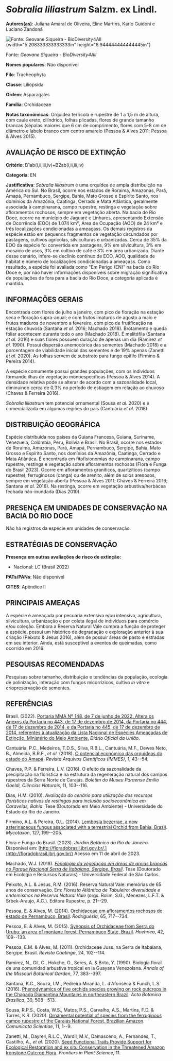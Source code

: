 # *Sobralia liliastrum* Salzm. ex Lindl.

**Autores(as)**: Juliana Amaral de Oliveira, Eline Martins, Karlo Guidoni e Luciano Zandoná

![Fonte: Geovane Siqueira - BioDiversity4All](media/rId20.jpg){width="5.208333333333333in" height="6.944444444444445in"}

Fonte: *Geovane Siqueira - BioDiversity4All*

**Nomes populares**: Não disponível

**Filo**: Tracheophyta

**Classe**: Liliopsida

**Ordem**: Asparagales

**Família**: Orchidaceae

**Notas taxonômicas**: Orquídea terrícola e rupestre de 1 a 1,5 m de altura, com caule ereto, cilíndrico, folhas plicadas, flores de grande tamanho brancas (sépalas maiores que 6 cm de comprimento, flores com 5-8 cm de diâmetro e labelo branco com centro amarelo (Pessoa & Alves 2011; Pessoa & Alves 2015).

## AVALIAÇÃO DE RISCO DE EXTINÇÃO

**Critério**: B1ab(i,ii,iii,iv)+B2ab(i,ii,iii,iv)

**Categoria**: EN

**Justificativa**: *Sobralia liliastrum* é uma orquídea de ampla distribuição na América do Sul. No Brasil, ocorre nos estados de Roraima, Amazonas, Pará, Amapá, Pernambuco, Sergipe, Bahia, Mato Grosso e Espírito Santo, nos domínios da Amazônia, Caatinga, Cerrado e Mata Atlântica, geralmente associada à campinarana, campo rupestre, restinga e vegetação sobre afloramentos rochosos, sempre em vegetação aberta. Na bacia do Rio Doce, ocorre no município de Jaguaré e Linhares, apresentando Extensão de Ocorrência (EOO) de 1.074 km², Área de Ocupação (AOO) de 24 km² e três localizações condicionadas a ameaçass. Os demais registros da espécie estão em pequenos fragmentos de vegetação circundados por pastagens, cultivos agrícolas, silviculturas e urbanizadas. Cerca de 35% da EOO da espécie foi convertida em pastagens, 9% em silvicultura, 3% em mosaico de usos, 3% em cultivo de café e 3% em área urbanizada. Diante desse cenário, infere-se declínio
contínuo de EOO, AOO, qualidade de habitat e número de localizações condicionadas a ameaçass. Como resultado, a espécie foi avaliada como "Em Perigo (EN)" na bacia do Rio Doce e, por não haver informações disponíveis sobre migração significativa de populações de fora para a bacia do Rio Doce, a categoria aplicada é mantida.

## INFORMAÇÕES GERAIS

Encontrada com flores de julho a janeiro, com pico de floração na estação seca e floração supra-anual; e com frutos imaturos de agosto a maio e frutos maduros de novembro a fevereiro, com pico de frutificação na estação chuvosa (Santana *et al.* 2016; Machado 2018). Brotamento e queda foliar acontecem durante todo o ano (Machado 2018). É melitófila (Santana *et al.* 2016) e suas flores possuem duração de apenas um dia (Ramirez *et al.* 1990). Possui dispersão anemocórica das sementes (Machado 2018) e a porcentagem de viabilidade inicial das sementes é de 19% apenas (Zanetti *et al.* 2020). As folhas servem de substrato para fungo epifilo (Firmino & Pereira 2014).

A espécie comumente possui grandes populações, com os indivíduos formando ilhas de vegetação monoespecíficas (Pessoa & Alves 2014). A densidade relativa pode se alterar de acordo com a sazonalidade local, diminuindo cerca de 0,3% no período de estiagem em relação ao chuvoso (Chaves & Ferreira 2016).

*Sobralia liliastrum* tem potencial ornamental (Sousa *et al.* 2020) e é comercializada em algumas regiões do país (Cantuária *et al.* 2018).

## DISTRIBUIÇÃO GEOGRÁFICA

Espécie distribuída nos países da Guiana Francesa, Guiana, Suriname, Venezuela, Colômbia, Peru, Bolívia e Brasil. No Brasil, ocorre nos estados de Roraima, Amazonas, Pará, Amapá, Pernambuco, Sergipe, Bahia, Mato Grosso e Espírito Santo, nos domínios da Amazônia, Caatinga, Cerrado e Mata Atlântica. É encontrada em fitofisionomias de campinarana, campo rupestre, restinga e vegetação sobre afloramentos rochosos (Flora e Funga do Brasil 2023). Ocorre em afloramentos graníticos, quartzíticos (campo rupestre), ferruginosos (canga) ou de arenito, além de solos arenosos, sempre em vegetação aberta (Pessoa & Alves 2011; Chaves & Ferreira 2016; Santana *et al.* 2016). Na restinga, ocorre em vegetação arbustiva/herbácea fechada não-inundada (Dias 2010).

## PRESENÇA EM UNIDADES DE CONSERVAÇÃO NA BACIA DO RIO DOCE

Não há registros da espécie em unidades de conservação.

## ESTRATÉGIAS DE CONSERVAÇÃO

**Presença em outras avaliações de risco de extinção:**

-   Nacional: LC (Brasil 2022)

**PATs/PANs**: Não disponível

**CITES**: Apêndice II

## PRINCIPAIS AMEAÇAS

A espécie é ameaçada por pecuária extensiva e/ou intensiva, agricultura, silvicultura, urbanização e por coleta ilegal de indivíduos para comércio e/ou coleção. Embora a Reserva Natural Vale cumpra a função de proteger a espécie, possui um histórico de degradação e exploração anterior à sua criação (Peixoto & Jesus 2016), além de possuir áreas de pasto e estradas em seu interior. Ainda, está susceptível a eventos de queimadas, como ocorrido em 2016.

## PESQUISAS RECOMENDADAS

Pesquisas sobre tamanho, distribuição e tendências da população, ecologia de polinização, interação com fungos micorrízicos, cultivo *in vitro* e criopreservação de sementes.

## REFERÊNCIAS

Brasil. (2022). [Portaria MMA Nº 148, de 7 de junho de 2022. Altera os Anexos da Portaria no 443, de 17 de dezembro de 2014, da Portaria no 444, de 17 de dezembro de 2014, e da Portaria no 445, de 17 de dezembro de 2014, referentes à atualização da Lista Nacional de Espécies Ameaçadas de Extinção. Ministério do Meio Ambiente.](https://in.gov.br/en/web/dou/-/portaria-mma-n-148-de-7-de-junho-de-2022-406272733) *Diário Oficial da União*.

Cantuária, P.C., Medeiros, T.D.S., Silva, R.B.L., Cantuária, M.F., Dewes Neto, B., Almeida, B.R.F., *et al.* (2018). [O potencial econômico das orquídeas do estado do Amapá](https://doi.org/10.5935/2595-4407/rac.immes.v1n1p43-54). *Revista Arquivos Científicos (IMMES)*, 1, 43--54.

Chaves, P.P. & Ferreira, L.V. (2016). O efeito da sazonalidade da precipitação na florística e na estrutura da regeneração natural dos campos rupestres da Serra Norte de Carajás. *Boletim do Museu Paraense Emílio Goeldi, Ciências Naturais*, 11, 103--116.

Dias, H.M. (2010). *Avaliação do cenário para utilização dos recursos florísticos nativos de restingas para inclusão socioeconômica em Caravelas, Bahia*. Tese (Doutorado em Meio Ambiente) - Universidade do Estado do Rio de Janeiro.

Firmino, A.L. & Pereira, O.L. (2014). [Lembosia bezerrae, a new asterinaceous fungus associated with a terrestrial Orchid from Bahia, Brazil](https://doi.org/10.5248/127.199). *Mycotaxon*, 127, 199--205.

Flora e Funga do Brasil. (2023). *Jardim Botânico do Rio de Janeiro*.  Disponível em: [http://floradobrasil.jbrj.gov.br/.](http://floradobrasil.jbrj.gov.br/) Acesso em 11 de abril de 2023.

Machado, W.J. (2018). [*Fenologia da vegetação em áreas de areias brancas no Parque Nacional Serra de Itabaiana, Sergipe, Brasil*](https://repositorio.ufscar.br/handle/ufscar/10330 ). Tese (Doutorado em Ecologia e Recursos Naturais) - Universidade Federal de São Carlos.

Peixoto, A.L. & Jesus, R.M. (2016). Reserva Natural Vale: memórias de 65 anos de conservação. Em: *Floresta Atlântica de Tabuleiro: diversidade e endemismos na Reserva Natural Vale* (orgs. Rolim, S.G., Menezes, L.F.T.  & Srbek-Araujo, A.C.). Editora Rupestre, p. 21--29.

Pessoa, E. & Alves, M. (2014). [Orchidaceae em afloramentos rochosos do estado de Pernambuco, Brasil](https://doi.org/10.1590/2175-7860201465311). *Rodriguésia*, 65, 717--734.

Pessoa, E. & Alves, M. (2015). [Synopsis of Orchidaceae from Serra do Urubu: an area of montane forest, Pernambuco State, Brazil](https://doi.org/10.1590/2236-8906-35/2014). *Hoehnea*, 42, 109--133.

Pessoa, E.M. & Alves, M. (2011). Orchidaceae Juss. na Serra de Itabaiana, Sergipe, Brasil. *Revista Caatinga*, 24, 102--114.

Ramirez, N., Gil, C., Hokche, O., Seres, A. & Brito, Y. (1990). Biologia floral de una comunidad arbustiva tropical en la Guayana Venezolana.  *Annals of the Missouri Botanical Garden*, 77, 383--397.

Santana, K.C., Souza, I.M., Pedreira Miranda, L. d'Afonsêca & Funch, L.S. (2016). [Phenodynamics of five orchids species growing on rock outcrops in the Chapada Diamantina Mountains in northeastern Brazil](https://doi.org/10.1590/0102-33062016abb0132). *Acta Botanica Brasilica*, 30, 508--513.

Sousa, R.P.S., Costa, W.S., Matos, P.S., Carvalho, A.S., Martins, F.D. & Torres, K.R. (2020). [Ornamental potential of species from the ferruginous campo rupestre of the Carajás National Forest, Brazilian Amazon](https://doi.org/10.14295/CS.V12.3260). *Comunicata Scientiae*, 11, 1--9.

Zanetti, M., Dayrell, R.L.C., Wardil, M.V., Damasceno, A., Fernandes, T., Castilho, A., *et al.* (2020). [Seed Functional Traits Provide Support for Ecological Restoration and ex situ Conservation in the Threatened Amazon Ironstone Outcrop Flora](https://doi.org/10.3389/fpls.2020.599496). *Frontiers in Plant Science*, 11.
